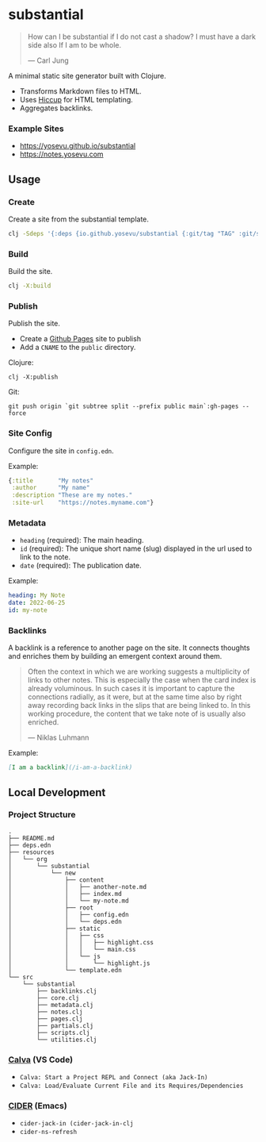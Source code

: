 # substantial

> How can I be substantial if I do not cast a shadow? I must have a dark side also If I am to be whole.
>
> &mdash; Carl Jung

A minimal static site generator built with Clojure.

- Transforms Markdown files to HTML.
- Uses [Hiccup](https://github.com/weavejester/hiccup) for HTML templating.
- Aggregates backlinks.

### Example Sites

- https://yosevu.github.io/substantial
- https://notes.yosevu.com

## Usage

### Create

Create a site from the substantial template.

``` sh
clj -Sdeps '{:deps {io.github.yosevu/substantial {:git/tag "TAG" :git/sha "SHORT_SHA"}}}' -Tnew create :template org.substantial/new :name myname/mysite
```

### Build

Build the site.

``` sh
clj -X:build
```

### Publish

Publish the site.

- Create a [Github Pages](https://pages.github.com/) site to publish
- Add a `CNAME` to the `public` directory.

Clojure:
```
clj -X:publish
```

Git:
```
git push origin `git subtree split --prefix public main`:gh-pages --force
```

### Site Config

Configure the site in `config.edn`.

Example:

```clojure
{:title       "My notes"
 :author      "My name"
 :description "These are my notes."
 :site-url    "https://notes.myname.com"}
```

### Metadata

- `heading` (required): The main heading.
- `id` (required): The unique short name (slug) displayed in the url used to link to the note.
- `date` (required): The publication date.

Example:
```yaml
heading: My Note
date: 2022-06-25
id: my-note
```

### Backlinks

A backlink is a reference to another page on the site. It connects thoughts and enriches them by building an emergent context around them.

> Often the context in which we are working suggests a multiplicity of links to other notes. This is especially the case when the card index is already voluminous. In such cases it is important to capture the connections radially, as it were, but at the same time also by right away recording back links in the slips that are being linked to. In this working procedure, the content that we take note of is usually also enriched.
>
> &mdash; Niklas Luhmann

Example:

```markdown
[I am a backlink](/i-am-a-backlink)
```

## Local Development 

### Project Structure

```
.
├── README.md
├── deps.edn
├── resources
│   └── org
│       └── substantial
│           └── new
│               ├── content
│               │   ├── another-note.md
│               │   ├── index.md
│               │   └── my-note.md
│               ├── root
│               │   ├── config.edn
│               │   └── deps.edn
│               ├── static
│               │   ├── css
│               │   │   ├── highlight.css
│               │   │   └── main.css
│               │   └── js
│               │       └── highlight.js
│               └── template.edn
└── src
    └── substantial
        ├── backlinks.clj
        ├── core.clj
        ├── metadata.clj
        ├── notes.clj
        ├── pages.clj
        ├── partials.clj
        ├── scripts.clj
        └── utilities.clj
 ```

### [Calva](https://calva.io/) (VS Code)

- `Calva: Start a Project REPL and Connect (aka Jack-In)`
- `Calva: Load/Evaluate Current File and its Requires/Dependencies`

### [CIDER](https://cider.mx/) (Emacs)

- `cider-jack-in (cider-jack-in-clj`
- `cider-ns-refresh`
